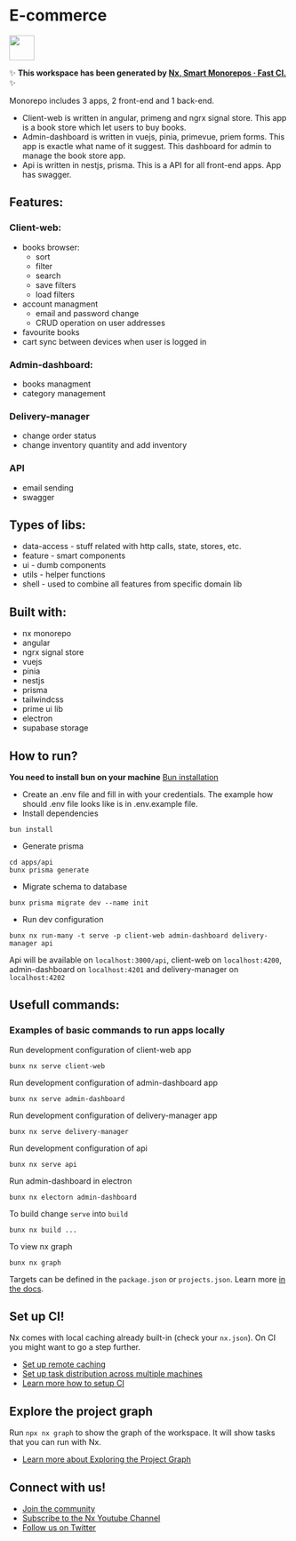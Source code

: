 # E-commerce

<a alt="Nx logo" href="https://nx.dev" target="_blank" rel="noreferrer"><img src="https://raw.githubusercontent.com/nrwl/nx/master/images/nx-logo.png" width="45"></a>

✨ **This workspace has been generated by [Nx, Smart Monorepos · Fast CI.](https://nx.dev)** ✨

Monorepo includes 3 apps, 2 front-end and 1 back-end.
- Client-web is written in angular, primeng and ngrx signal store. This app is a book store which let users to buy books.
- Admin-dashboard is written in vuejs, pinia, primevue, priem forms. This app is exactle what name of it suggest. This dashboard for admin to manage the book store app.
- Api is written in nestjs, prisma. This is a API for all front-end apps. App has swagger.

## Features:
### Client-web:
- books browser:
  - sort
  - filter
  - search
  - save filters
  - load filters
- account managment
  - email and password change
  - CRUD operation on user addresses 
- favourite books
- cart sync between devices when user is logged in

### Admin-dashboard:
- books managment
- category management

### Delivery-manager
- change order status
- change inventory quantity and add inventory

### API
- email sending
- swagger

## Types of libs:
- data-access - stuff related with http calls, state, stores, etc.
- feature - smart components
- ui - dumb components
- utils - helper functions
- shell - used to combine all features from specific domain lib

## Built with:
- nx monorepo
- angular
- ngrx signal store
- vuejs
- pinia
- nestjs
- prisma
- tailwindcss
- prime ui lib
- electron
- supabase storage

## How to run?
**You need to install bun on your machine** [Bun installation](https://bun.sh/docs/installation)

- Create an .env file and fill in with your credentials. The example how should .env file looks like is in .env.example file.
- Install dependencies
```
bun install
```
- Generate prisma
```
cd apps/api
bunx prisma generate
```
- Migrate schema to database
```
bunx prisma migrate dev --name init
```
- Run dev configuration
```
bunx nx run-many -t serve -p client-web admin-dashboard delivery-manager api
```
Api will be available on `localhost:3000/api`, client-web on `localhost:4200`, admin-dashboard on `localhost:4201` and delivery-manager on `localhost:4202`

## Usefull commands:
### Examples of basic commands to run apps locally
Run development configuration of client-web app
```
bunx nx serve client-web
```

Run development configuration of admin-dashboard app
```
bunx nx serve admin-dashboard
```

Run development configuration of delivery-manager app
```
bunx nx serve delivery-manager
```

Run development configuration of api
```
bunx nx serve api
```

Run admin-dashboard in electron
```
bunx nx electorn admin-dashboard
``` 

To build change `serve` into `build`
```
bunx nx build ...
```

To view nx graph
```
bunx nx graph
```

Targets can be defined in the `package.json` or `projects.json`. Learn more [in the docs](https://nx.dev/features/run-tasks).

## Set up CI!

Nx comes with local caching already built-in (check your `nx.json`). On CI you might want to go a step further.

- [Set up remote caching](https://nx.dev/features/share-your-cache)
- [Set up task distribution across multiple machines](https://nx.dev/nx-cloud/features/distribute-task-execution)
- [Learn more how to setup CI](https://nx.dev/recipes/ci)

## Explore the project graph

Run `npx nx graph` to show the graph of the workspace.
It will show tasks that you can run with Nx.

- [Learn more about Exploring the Project Graph](https://nx.dev/core-features/explore-graph)

## Connect with us!

- [Join the community](https://nx.dev/community)
- [Subscribe to the Nx Youtube Channel](https://www.youtube.com/@nxdevtools)
- [Follow us on Twitter](https://twitter.com/nxdevtools)

